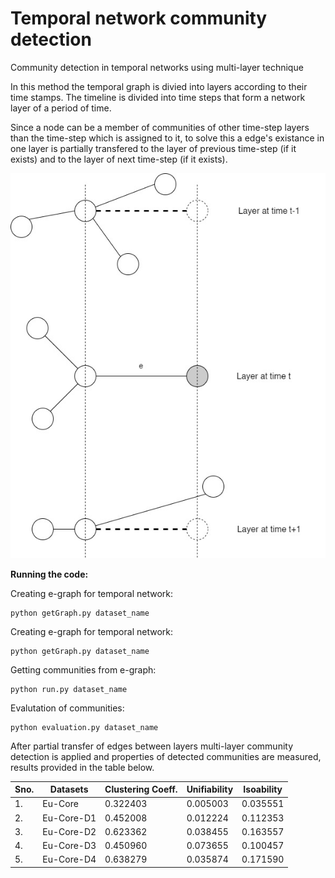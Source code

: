 # Temporal network community detection
Community detection in temporal networks using multi-layer technique


In this method the temporal graph is divied into layers according to their time stamps.
The timeline is divided into time steps that form a network layer of a period of time.


Since a node can be a member of communities of other time-step layers than the time-step which is assigned to it, to solve this a edge's existance in one layer is partially transfered to the layer of previous time-step (if it exists) and to the layer of next time-step (if it exists). 

<p align="center">
  <img src="./images/layerdiagram.jpg?raw=true" alt="Fig. Depicting partial transfer of edges between layers."/>
</p>


**Running the code:**

Creating e-graph for temporal network: 
```
python getGraph.py dataset_name

```

Creating e-graph for temporal network: 
```
python getGraph.py dataset_name

```
Getting communities from e-graph:
```
python run.py dataset_name

```
Evalutation of communities:
```
python evaluation.py dataset_name

```


After partial transfer of edges between layers multi-layer community detection is applied and properties of detected communities are measured, results provided in the table below.


|Sno. |  Datasets     |        Clustering Coeff.      |     Unifiability    |     Isoability         |
|-----|-----------------------|-----------------------|-----------------------|:---------------------:|
|1.|   Eu-Core             |     0.322403        |   0.005003           |  0.035551    |
|2.|   Eu-Core-D1          |   0.452008           |   0.012224           | 0.112353    |
|3.|   Eu-Core-D2          |   0.623362           |   0.038455           | 0.163557    |
|4.|   Eu-Core-D3          |   0.450960           |   0.073655          |  0.100457    |
|5.|   Eu-Core-D4          |   0.638279           |   0.035874           | 0.171590    |

